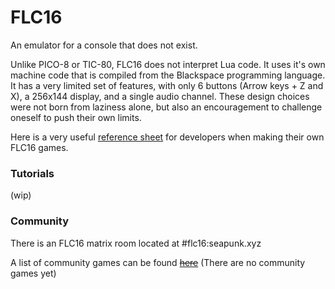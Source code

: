 # FLC16
An emulator for a console that does not exist.

Unlike PICO-8 or TIC-80, FLC16 does not interpret Lua code. It uses it's own machine code that is compiled from the Blackspace programming language.  
It has a very limited set of features, with only 6 buttons (Arrow keys + Z and X), a 256x144 display, and a single audio channel. These design choices were not born from laziness alone, but also an encouragement to challenge oneself to push their own limits. 

Here is a very useful [reference sheet](refsheet.md) for developers when making their own FLC16 games.

### Tutorials
(wip)

### Community
There is an FLC16 matrix room located at #flc16:seapunk.xyz  

A list of community games can be found ~~[here](https://www.youtube.com/watch?v=dQw4w9WgXcQ)~~ (There are no community games yet)